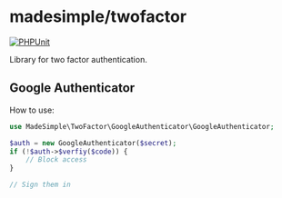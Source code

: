 # madesimple/twofactor
[![PHPUnit](https://github.com/pdscopes/twofactor/actions/workflows/phpunit.yml/badge.svg)](https://github.com/pdscopes/twofactor/actions/workflows/phpunit.yml)

Library for two factor authentication.

## Google Authenticator
How to use:
```php
use MadeSimple\TwoFactor\GoogleAuthenticator\GoogleAuthenticator;

$auth = new GoogleAuthenticator($secret);
if (!$auth->$verfiy($code)) {
    // Block access
}

// Sign them in
```